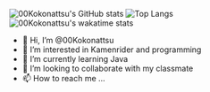 ![00Kokonattsu's GitHub stats](https://github-readme-stats.vercel.app/api?username=00Kokonattsu&show_icons=true&theme=cobalt)
![Top Langs](https://github-readme-stats.vercel.app/api/top-langs/?username=00Kokonattsu&langs_count=10&layout=compact&theme=cobalt)
![00Kokonattsu's wakatime stats](https://github-readme-stats.vercel.app/api/wakatime?username=00Kokonattsu&layout=compact)


- 👋 Hi, I’m @00Kokonattsu
- 👀 I’m interested in Kamenrider and programming
- 🌱 I’m currently learning Java
- 💞️ I’m looking to collaborate with my classmate
- 📫 How to reach me ...

<!---
00Kokonattsu/00Kokonattsu is a ✨ special ✨ repository because its `README.md` (this file) appears on your GitHub profile.
You can click the Preview link to take a look at your changes.
--->
